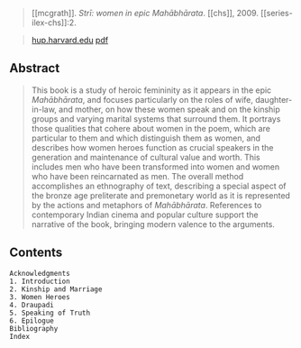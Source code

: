 > [[mcgrath]]. *Strī: women in epic Mahābhārata*. [[chs]], 2009. [[series-ilex-chs]]:2.

> [hup.harvard.edu](https://www.hup.harvard.edu/catalog.php?isbn=9780674031982)
> [pdf](a/mcgrath2009.pdf)


## Abstract
> This book is a study of heroic femininity as it appears in the epic _Mahābhārata_, and focuses particularly on the roles of wife, daughter-in-law, and mother, on how these women speak and on the kinship groups and varying marital systems that surround them. It portrays those qualities that cohere about women in the poem, which are particular to them and which distinguish them as women, and describes how women heroes function as crucial speakers in the generation and maintenance of cultural value and worth. This includes men who have been transformed into women and women who have been reincarnated as men. The overall method accomplishes an ethnography of text, describing a special aspect of the bronze age preliterate and premonetary world as it is represented by the actions and metaphors of _Mahābhārata_. References to contemporary Indian cinema and popular culture support the narrative of the book, bringing modern valence to the arguments.

## Contents
```
Acknowledgments
1. Introduction
2. Kinship and Marriage
3. Women Heroes
4. Draupadi
5. Speaking of Truth
6. Epilogue
Bibliography
Index
```